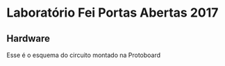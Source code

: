 # Laboratório Fei Portas Abertas 2017

## Hardware

Esse é o esquema do circuito montado na Protoboard


